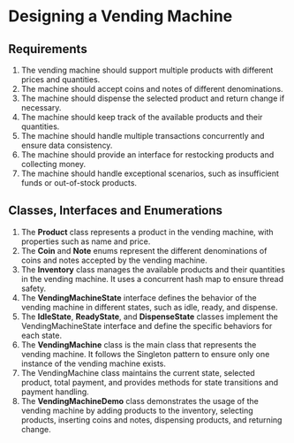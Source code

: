 # Designing a Vending Machine

## Requirements
1. The vending machine should support multiple products with different prices and quantities.
2. The machine should accept coins and notes of different denominations.
3. The machine should dispense the selected product and return change if necessary.
4. The machine should keep track of the available products and their quantities.
5. The machine should handle multiple transactions concurrently and ensure data consistency.
6. The machine should provide an interface for restocking products and collecting money.
7. The machine should handle exceptional scenarios, such as insufficient funds or out-of-stock products.


## Classes, Interfaces and Enumerations
1. The **Product** class represents a product in the vending machine, with properties such as name and price.
2. The **Coin** and **Note** enums represent the different denominations of coins and notes accepted by the vending machine.
3. The **Inventory** class manages the available products and their quantities in the vending machine. It uses a concurrent hash map to ensure thread safety.
4. The **VendingMachineState** interface defines the behavior of the vending machine in different states, such as idle, ready, and dispense.
5. The **IdleState**, **ReadyState**, and **DispenseState** classes implement the VendingMachineState interface and define the specific behaviors for each state.
6. The **VendingMachine** class is the main class that represents the vending machine. It follows the Singleton pattern to ensure only one instance of the vending machine exists.
7. The VendingMachine class maintains the current state, selected product, total payment, and provides methods for state transitions and payment handling.
8. The **VendingMachineDemo** class demonstrates the usage of the vending machine by adding products to the inventory, selecting products, inserting coins and notes, dispensing products, and returning change.